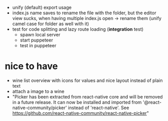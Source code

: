 - unify (default) export usage
- index.js name saves to rename the file with the folder, but the editor view sucks, when having multiple index.js open -> rename them (unify camel case for folder as well with it)
- test for code splitting and lazy route loading (**integration** test)
  - spawn local server
  - start puppeteer
  - test in puppeteer

# nice to have
- wine list overview with icons for values and nice layout instead of plain text
- attach a image to a wine
- "Picker has been extracted from react-native core and will be removed in a future release. It can now be installed and imported from '@react-native-community/picker' instead of 'react-native'. See https://github.com/react-native-community/react-native-picker"